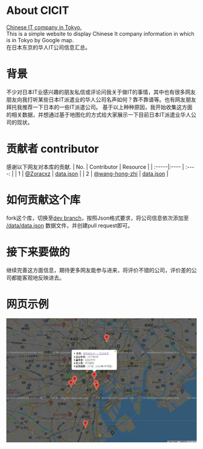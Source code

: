 # About CICIT
[Chinese IT company in Tokyo.](http://tokyocoder.com/cicit/)  
This is a simple website to display Chinese It company information in which is in Tokyo by Google map.  
在日本东京的华人IT公司信息汇总。

# 背景
不少对日本IT业感兴趣的朋友私信或评论问我关于做IT的事情，其中也有很多网友朋友向我打听某些日本IT派遣业的华人公司名声如何？靠不靠谱等。也有网友朋友拜托我推荐一下日本的一些IT派遣公司。
基于以上种种原因，我开始收集这方面的相关数据，并想通过基于地图化的方式给大家展示一下目前日本IT派遣业华人公司的现状。

# 贡献者 contributor
感谢以下网友对本库的贡献.
| No. | Contributor | Resource |
| :-----|:---- | :----: |
| 1 | [@Zoracxz](https://github.com/Zoracxz) | [data.json](https://github.com/Hyman1993/cicit/blob/dev/data/data_Zoracxz.json) |
| 2 | [@wang-hong-zhi](https://github.com/wang-hong-zhi) | [data.json](https://github.com/Hyman1993/cicit/blob/main/data/20210710.json) |


# 如何贡献这个库
fork这个库，切换至[dev branch](https://github.com/Hyman1993/cicit/tree/dev)，按照Json格式要求，将公司信息依次添加至 [/data/data.json](https://github.com/Hyman1993/cicit/blob/main/data/data.json) 数据文件，并创建pull request即可。

# 接下来要做的
继续完善这方面信息，期待更多网友能参与进来，将评价不错的公司，评价差的公司都能客观地反映进去。

# 网页示例
![image](https://github.com/Hyman1993/cicit/blob/dev/data/sample.PNG)
